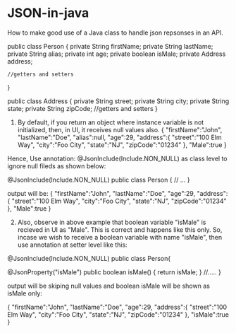 # JSON-in-java
How to make good use of a Java class to handle json repsonses in an API.

public class Person {
    private String firstName;
    private String lastName;
    private String alias;
    private int age;
    private boolean isMale;
    private Address address;

    //getters and setters
}

public class Address {
    private String street;
    private String city;
    private String state;
    private String zipCode;
        //getters and setters
}

1) By default, if you return an object where instance variable is not initialized, then, in UI, it receives null values also.
   {
   "firstName":"John",
   "lastName":"Doe",
   "alias":null,
   "age":29,
   "address":{
      "street":"100 Elm Way",
      "city":"Foo City",
      "state":"NJ",
      "zipCode":"01234"
   },
   "Male":true
}
   
  Hence, Use annotation: @JsonInclude(Include.NON_NULL) as class level to ignore null fileds as shown below:
  
  @JsonInclude(Include.NON_NULL)
public class Person {
    // ...
}

output will be: {
   "firstName":"John",
   "lastName":"Doe",
   "age":29,
   "address":{
      "street":"100 Elm Way",
      "city":"Foo City",
      "state":"NJ",
      "zipCode":"01234"
   },
   "Male":true
}

2) Also, observe in above example that boolean variable "isMale" is recieved in UI as "Male". This is correct and happens like this only. So, incase we wish to receive a boolean variable with name "isMale", then use annotation at setter level like this:

@JsonInclude(Include.NON_NULL)
public class Person{

@JsonProperty("isMale") 
    public boolean isMale() {
        return isMale;
    } 
//.....
}

output will be skiping null values and boolean isMale will be shown as isMale only: 

{
   "firstName":"John",
   "lastName":"Doe",
   "age":29,
   "address":{
      "street":"100 Elm Way",
      "city":"Foo City",
      "state":"NJ",
      "zipCode":"01234"
   },
   "isMale":true
}
   
   
